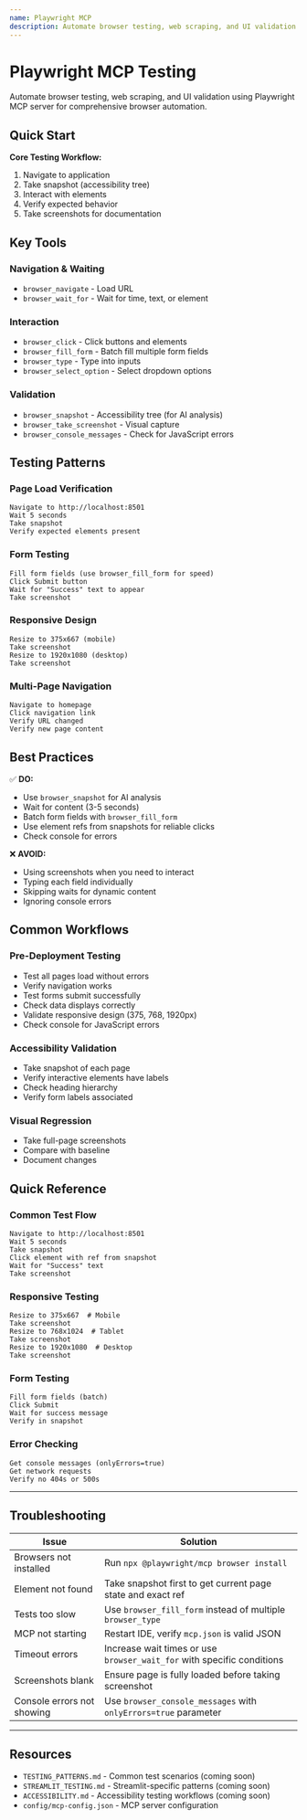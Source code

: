 ```yaml
---
name: Playwright MCP
description: Automate browser testing, web scraping, and UI validation using Playwright MCP. Use this skill when you need to test Streamlit apps, validate web interfaces, test responsive design, check accessibility, or automate browser interactions through MCP tools.
---
```


# Playwright MCP Testing

Automate browser testing, web scraping, and UI validation using Playwright MCP server for comprehensive browser automation.

## Quick Start

**Core Testing Workflow:**

1. Navigate to application
2. Take snapshot (accessibility tree)
3. Interact with elements
4. Verify expected behavior
5. Take screenshots for documentation

## Key Tools

### Navigation & Waiting
- `browser_navigate` - Load URL
- `browser_wait_for` - Wait for time, text, or element

### Interaction
- `browser_click` - Click buttons and elements
- `browser_fill_form` - Batch fill multiple form fields
- `browser_type` - Type into inputs
- `browser_select_option` - Select dropdown options

### Validation
- `browser_snapshot` - Accessibility tree (for AI analysis)
- `browser_take_screenshot` - Visual capture
- `browser_console_messages` - Check for JavaScript errors

## Testing Patterns

### Page Load Verification
```
Navigate to http://localhost:8501
Wait 5 seconds
Take snapshot
Verify expected elements present
```

### Form Testing
```
Fill form fields (use browser_fill_form for speed)
Click Submit button
Wait for "Success" text to appear
Take screenshot
```

### Responsive Design
```
Resize to 375x667 (mobile)
Take screenshot
Resize to 1920x1080 (desktop)
Take screenshot
```

### Multi-Page Navigation
```
Navigate to homepage
Click navigation link
Verify URL changed
Verify new page content
```

## Best Practices

✅ **DO:**
- Use `browser_snapshot` for AI analysis
- Wait for content (3-5 seconds)
- Batch form fields with `browser_fill_form`
- Use element refs from snapshots for reliable clicks
- Check console for errors

❌ **AVOID:**
- Using screenshots when you need to interact
- Typing each field individually
- Skipping waits for dynamic content
- Ignoring console errors

## Common Workflows

### Pre-Deployment Testing
- Test all pages load without errors
- Verify navigation works
- Test forms submit successfully
- Check data displays correctly
- Validate responsive design (375, 768, 1920px)
- Check console for JavaScript errors

### Accessibility Validation
- Take snapshot of each page
- Verify interactive elements have labels
- Check heading hierarchy
- Verify form labels associated

### Visual Regression
- Take full-page screenshots
- Compare with baseline
- Document changes

## Quick Reference

### Common Test Flow
```
Navigate to http://localhost:8501
Wait 5 seconds
Take snapshot
Click element with ref from snapshot
Wait for "Success" text
Take screenshot
```

### Responsive Testing
```
Resize to 375x667  # Mobile
Take screenshot
Resize to 768x1024  # Tablet  
Take screenshot
Resize to 1920x1080  # Desktop
Take screenshot
```

### Form Testing
```
Fill form fields (batch)
Click Submit
Wait for success message
Verify in snapshot
```

### Error Checking
```
Get console messages (onlyErrors=true)
Get network requests
Verify no 404s or 500s
```

---

## Troubleshooting

| Issue | Solution |
|-------|----------|
| Browsers not installed | Run `npx @playwright/mcp browser install` |
| Element not found | Take snapshot first to get current page state and exact ref |
| Tests too slow | Use `browser_fill_form` instead of multiple `browser_type` |
| MCP not starting | Restart IDE, verify `mcp.json` is valid JSON |
| Timeout errors | Increase wait times or use `browser_wait_for` with specific conditions |
| Screenshots blank | Ensure page is fully loaded before taking screenshot |
| Console errors not showing | Use `browser_console_messages` with `onlyErrors=true` parameter |

---

## Resources

- `TESTING_PATTERNS.md` - Common test scenarios (coming soon)
- `STREAMLIT_TESTING.md` - Streamlit-specific patterns (coming soon)
- `ACCESSIBILITY.md` - Accessibility testing workflows (coming soon)
- `config/mcp-config.json` - MCP server configuration
